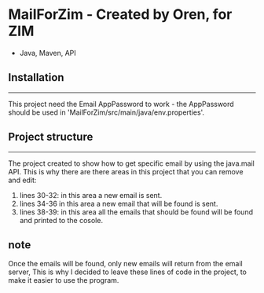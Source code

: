 # MailForZim - Created by Oren, for ZIM
* Java, Maven, API

## Installation
---
This project need the Email AppPassword to work - the AppPassword should be used in 'MailForZim/src/main/java/env.properties'.

## Project structure
---
The project created to show how to get specific email by using the java.mail API.
This is why there are there areas in this project that you can remove and edit:
1) lines 30-32: in this area a new email is sent.
2) lines 34-36 in this area a new email that will be found is sent.
3) lines 38-39: in this area all the emails that should be found will be found and printed to the cosole.

## note
Once the emails will be found, only new emails will return from the email server,
This is why I decided to leave these lines of code in the project, to make it easier to use the program.
